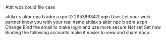 Atitt wps could file case



attilax s akbr npc b adm a rpn
ID 295386347Login User
Let your work partner know you with your real name
attilax s akbr npc b adm a rpn
Change
Bind the email to make login and use more secure
Not set
Set now
Binding the following accounts make it easier to view and share docu

